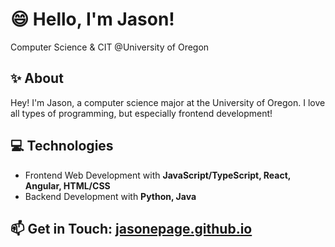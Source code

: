 # :smile: Hello, I'm Jason!
Computer Science & CIT @University of Oregon 
 
## :sparkles: About
Hey! I'm Jason, a computer science major at the University of Oregon. I love all types of programming, but especially frontend development!

## :computer: Technologies
- Frontend Web Development with **JavaScript/TypeScript, React, Angular, HTML/CSS**
- Backend Development with **Python, Java**

## :mailbox: Get in Touch: [jasonepage.github.io](https://jasonepage.github.io)
